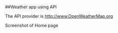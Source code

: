 ##Weather app using API

The API provider is http://www.OpenWeatherMap.org


Screenshot of Home page


